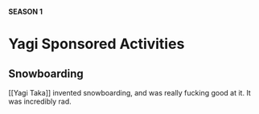 **SEASON 1**
# Yagi Sponsored Activities
## Snowboarding
[[Yagi Taka]] invented snowboarding, and was really fucking good at it. It was incredibly rad.
# 